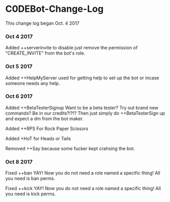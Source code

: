 # C0DEBot-Change-Log
This change log began Oct. 4 2017
### Oct 4 2017
Added ++serverinvite to disable just remove the permission of "CREATE_INVITE" from the bot's role.
### Oct 5 2017
Added ++HelpMyServer used for getting help to set up the bot or incase someone needs any help.
### Oct 6 2017
Added ++BetaTesterSignup Want to be a beta tester? Try out brand new commands? Be in our credits?!?!? Then just simply do ++BetaTesterSign up and expect a dm from the bot maker.

Added ++RPS For Rock Paper Scissors 

Added +HoT for Heads or Tails

Removed ++Say because some fucker kept crahsing the bot.

### Oct 8 2017
Fixed ++ban YAY! Now you do not need a role named a specific thing! All you need is ban perms.

Fixed ++kick YAY! Now you do not need a role named a specific thing! All you need is kick perms.
